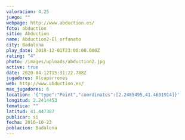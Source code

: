 ```yaml
---
valoracion: 4.25
juego: ""
webpage: http://www.abduction.es/
foto: abduction
sitio: Abduction
name: Abduction2-El orfanato
city: Badalona
play_date: 2018-12-01T23:00:00.000Z
rating: "4"
photo: /images/uploads/abduction2.jpg
active: true
date: 2020-04-12T15:31:22.788Z
jugadores: Alcaparrones
web: http://www.abduction.es/
max_jugadores: 6
location: '{"type":"Point","coordinates":[2.2485495,41.4631914]}'
longitud: 2.2414453
tematica: ""
latitud: 41.447387
publicar: si
fecha: 2016-10-23
poblacion: Badalona
---
```

